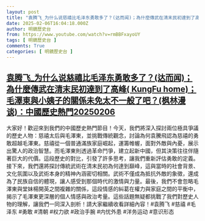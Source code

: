 ```yaml
---
layout: post
title: "袁腾飞_为什么说慈禧比毛泽东勇敢多了？(达而闻)；為什麼傳武在清末民初達到了高峰( KungFu home)；毛澤東與小姨子的關係未免太不一般了吧？(枫林漫谈)：中國歷史熱門20250206"
date: 2025-02-06T16:04:18.000Z
author: 明鏡歷史台
from: https://www.youtube.com/watch?v=rmBBFxayoUY
tags: [ 明鏡歷史台 ]
comments: True
categories: [ 明鏡歷史台 ]
---
```

<!--1738857858000-->
[袁腾飞_为什么说慈禧比毛泽东勇敢多了？(达而闻)；為什麼傳武在清末民初達到了高峰( KungFu home)；毛澤東與小姨子的關係未免太不一般了吧？(枫林漫谈)：中國歷史熱門20250206](https://www.youtube.com/watch?v=rmBBFxayoUY)
------

<div>
大家好！歡迎來到我們的中國歷史熱門節目！今天，我們將深入探討兩位極具爭議的歷史人物：慈禧太后與毛澤東，並挑戰傳統觀念，討論為何袁騰飛認為慈禧的勇敢超越毛澤東。慈禧從一個普通滿族家庭崛起，運籌帷幄，面對外敵與內憂，展示出驚人的政治智慧。而毛澤東則透過革命鬥爭，建立起新中國，但其決策往往伴隨著巨大的代價。這段歷史的對比，引發了許多思考，讓我們重新評估勇敢的定義。接下來，我們還將探討傳統武術在清末民初為何達到巔峰，這與當時的社會背景、文化氛圍以及武術本身的精神內涵密切相關。武術不僅成為抵抗外敵的象徵，還成為了民族自信的體現，讓人感受到那個時代的激情與力量。最後，我們不會忽略毛澤東與堂妹楊開英之間複雜的關係，這段情感的糾葛在權力與家庭之間的平衡中，揭示了毛澤東更深層的個人情感與政治考量。這些話題無疑都挑戰了我們對歷史人物的理解，讓我們一同深入剖析！請大家繼續收看詳細內容！#袁腾飞 #慈禧 #毛泽东 #勇敢 #清朝 #权力欲 #政治手腕 #内忧外患 #洋务运动 #意识形态
</div>
